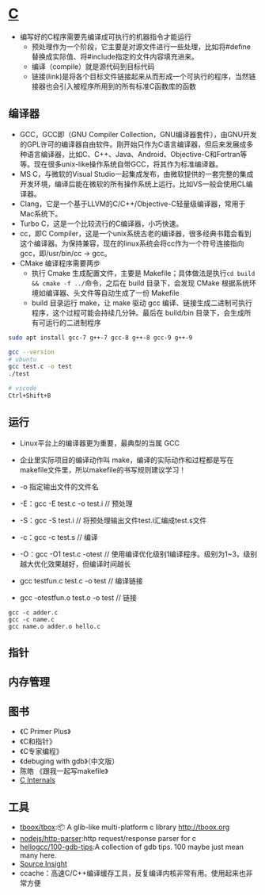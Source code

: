 # [C](link)

* 编写好的C程序需要先编译成可执行的机器指令才能运行
     - 预处理作为一个阶段，它主要是对源文件进行一些处理，比如将#define替换成实际值、将#include指定的文件内容填充进来。
     - 编译（compile）就是源代码到目标代码
     - 链接(link)是将各个目标文件链接起来从而形成一个可执行的程序，当然链接器也会引入被程序所用到的所有标准C函数库的函数

## 编译器

* GCC，GCC即（GNU Compiler Collection，GNU编译器套件），由GNU开发的GPL许可的编译器自由软件。刚开始只作为C语言编译器，但后来发展成多种语言编译器，比如C、C++、Java、Android、Objective-C和Fortran等等。现在很多unix-like操作系统自带GCC，将其作为标准编译器。
* MS C，与微软的Visual Studio一起集成发布，由微软提供的一套完整的集成开发环境，编译后能在微软的所有操作系统上运行。比如VS一般会使用CL编译器。
* Clang，它是一个基于LLVM的C/C++/Objective-C轻量级编译器，常用于Mac系统下。
* Turbo C，这是一个比较流行的C编译器，小巧快速。
* cc，即C Compiler，这是一个unix系统古老的编译器，很多经典书籍会看到这个编译器。为保持兼容，现在的linux系统会将cc作为一个符号连接指向gcc，即/usr/bin/cc -> gcc。
* CMake 编译程序需要两步
   - 执行 Cmake 生成配置文件，主要是 Makefile；具体做法是执行`cd build && cmake -f ../`命令，之后在 build 目录下，会发现 CMake 根据系统环境如编译器、头文件等自动生成了一份 Makefile
   - build 目录运行 make，让 make 驱动 gcc 编译、链接生成二进制可执行程序，这个过程可能会持续几分钟。最后在 build/bin 目录下，会生成所有可运行的二进制程序

```sh
sudo apt install gcc-7 g++-7 gcc-8 g++-8 gcc-9 g++-9

gcc --version
# ubuntu
gcc test.c -o test
./test

# vscode
Ctrl+Shift+B
```

## 运行

* Linux平台上的编译器更为重要，最典型的当属 GCC
* 企业里实际项目的编译动作叫 make，编译的实际动作和过程都是写在 makefile文件里，所以makefile的书写规则建议学习！

* -o 指定输出文件的文件名
* -E：gcc -E test.c -o test.i  // 预处理
* -S：gcc -S test.i  // 将预处理输出文件test.i汇编成test.s文件
* -c：gcc -c test.s  // 编译
* -O：gcc -O1 test.c -otest // 使用编译优化级别1编译程序。级别为1~3，级别越大优化效果越好，但编译时间越长
* gcc testfun.c test.c -o test // 编译链接
* gcc -otestfun.o test.o -o test // 链接

```
gcc -c adder.c
gcc -c name.c
gcc name.o adder.o hello.c
```

## 指针

## 内存管理

## 图书

* 《C Primer Plus》
* 《C和指针》
* 《C专家编程》
* 《debuging with gdb》（中文版）
* 陈皓 《跟我一起写makefile》
* [C Internals](http://www.avabodh.com/cin/cin.html)

## 工具

* [tboox/tbox](https://github.com/tboox/tbox):📦 A glib-like multi-platform c library http://tboox.org
* [nodejs/http-parser](nodejs/http-parser):http request/response parser for c
* [hellogcc/100-gdb-tips](https://github.com/hellogcc/100-gdb-tips):A collection of gdb tips. 100 maybe just mean many here.
* [Source Insight](https://www.sourceinsight.com/)
* ccache：高速C/C++编译缓存工具，反复编译内核非常有用。使用起来也非常方便
